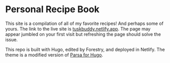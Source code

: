 # Personal Recipe Book

This site is a compilation of all of my favorite recipes! And perhaps some of yours. The link to the live site is <a href="https://tuskbuddy.netlify.app">tuskbuddy.netlify.app</a>. The page may appear jumbled on your first visit but refreshing the page should solve the issue.


This repo is built with Hugo, edited by Forestry, and deployed in Netlify. The theme is a modified version of <a href="https://www.github.com/themefisher/parsa-hugo">Parsa for Hugo</a>.
